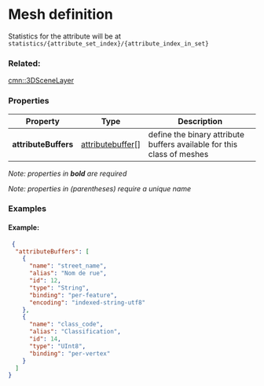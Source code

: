 # Mesh definition

Statistics for the attribute will be at `statistics/{attribute_set_index}/{attribute_index_in_set}`

### Related:

[cmn::3DSceneLayer](3DSceneLayer.cmn.md)
### Properties

| Property | Type | Description |
| --- | --- | --- |
| **attributeBuffers** | [attributebuffer](attributebuffer.cmn.md)[] | define the binary attribute buffers available for this class of meshes |

*Note: properties in **bold** are required*

*Note: properties in (parentheses) require a unique name*

### Examples 

#### Example:  

```json
 {
  "attributeBuffers": [
    {
      "name": "street_name",
      "alias": "Nom de rue",
      "id": 12,
      "type": "String",
      "binding": "per-feature",
      "encoding": "indexed-string-utf8"
    },
    {
      "name": "class_code",
      "alias": "Classification",
      "id": 14,
      "type": "UInt8",
      "binding": "per-vertex"
    }
  ]
} 
```

